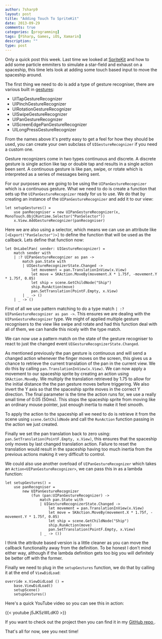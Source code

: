 ```yaml
---
author: 7sharp9
layout: post
title: "Adding Touch To SpriteKit"
date: 2013-09-29
comments: true
categories: [programming]
tags: [FSharp, Games, iOS, Xamarin]
description: ""
type: post
---
```

Only a quick post this week.  Last time we looked at [SpriteKit][3] and how to add some particle emmiters to simulate a star-field and exhaust on a spaceship, this time lets look at adding some touch based input to move the spaceship around.  <!-- more -->

The first thing we need to do is add a type of gesture recogniser, there are various built in [gestures][1]: 

   * UITapGestureRecognizer
   * UIPinchGestureRecognizer
   * UIRotationGestureRecognizer
   * UISwipeGestureRecognizer
   * UIPanGestureRecognizer
   * UIScreenEdgePanGestureRecognizer
   * UILongPressGestureRecognizer

From the names above it's pretty easy to get a feel for how they should be used, you can create your own subclass of `UIGestureRecognizer` if you need a custom one.  

Gesture recognizers come in two types continuous and discrete.  A discrete gesture is single action like tap or double tap and results in a single action been sent.  A continuous gesture is like pan, swipe, or rotate which is interpreted as a series of messages being sent.    

For our purposes we are going to be using the `UIPanGestureRecognizer` which is a continuous gesture.  What we need to do is create a function that sets up the `UIPanGestureRecognizer` ready for us to use.  We do that by creating an instance of the `UIPanGestureRecognizer` and add it to our view:  

```
let setupGestures() =
    use panRecogniser = new UIPanGestureRecognizer(x, MonoTouch.ObjCRuntime.Selector("PanSelector"))
    x.View.AddGestureRecognizer(panRecogniser)
``` 

Here we are also using a selector, which means we can use an attribute like `[<Export("PanSelector")>]` to define the function that will be used as the callback.  Lets define that function now:  

```
let OnLabelPan( sender: UIGestureRecognizer) =
    match sender with
    | :? UIPanGestureRecognizer as pan ->
        match pan.State with
        | UIGestureRecognizerState.Changed ->
            let movement = pan.TranslationInView(x.View)
            let move = SKAction.MoveBy(movement.X * 1.75f, -movement.Y * 1.75f, 0.05)
            let ship = scene.GetChildNode("Ship")
            ship.RunAction(move)
            pan.SetTranslation(PointF.Empty, x.View)
        | _ -> ()
    | _ -> ()
``` 

First of all we use pattern matching to do a type match `| :? UIPanGestureRecognizer as pan ->`.  This ensures we are dealing with the `UIPanGestureRecognizer` type.  We might of applied multiple gesture recognisers to the view like swipe and rotate and had this function deal with all of them, we can handle this nicely with the type match.  

We can now use a pattern match on the state of the gesture recogniser to react to just the changed event `UIGestureRecognizerState.Changed`.  

As mentioned previously the pan gesture is continuous and will send a changed action whenever the finger moves on the screen, this gives us a chance to retrieve the current translation of the pan in the current view.  We do this by calling `pan.TranslationInView(x.View)`.  We can now apply a movement to our spaceship sprite by creating an action using `SKAction.MoveBy`.   We multiply the translation retrieved by 1.75 to allow for the initial distance the the pan gesture moves before triggering.  We also invert the Y axis so that the spaceship sprite moves in the correct Y direction.  The final parameter is the time the action runs for, we use a really small time of 0.05 (50ms).  This stops the spaceship sprite from moving like an ordinary mouse pointer, just enough inertia to make it feel smooth.  

To apply the action to the spaceship all we need to do is retrieve it from the scene using `scene.GetChildNode` and call the `RunAction` function passing in the action we just created.  

Finally we set the pan translation back to zero using: `pan.SetTranslation(PointF.Empty, x.View)`, this ensures that the spaceship only moves by last changed translation action.  Failure to reset the translation would result in the spaceship having too much inertia from the previous actions making it very difficult to control.  

We could also use another overload of `UIPanGestureRecognizer` which takes an `Action<UIPanGestureRecognizer>`, we can pass this in as a lambda function:    

```
let setupGestures() =
    use panRecogniser = 
        new UIPanGestureRecognizer
            (fun (pan:UIPanGestureRecognizer) -> 
                match pan.State with
                | UIGestureRecognizerState.Changed ->
                    let movement = pan.TranslationInView(x.View)
                    let move = SKAction.MoveBy(movement.X * 1.75f, -movement.Y * 1.75f, 0.05)
                    let ship = scene.GetChildNode("Ship")
                    ship.RunAction(move)
                    pan.SetTranslation(PointF.Empty, x.View)
                | _ -> ())
``` 

I think the attribute based version is a little cleaner as you can move the callback functionality away from the definition.  To be honest I don't mind either way, although if the lambda definition gets too big you will definitely be better off with the former.  

Finally we need to plug in the `setupGestures` function, we do that by calling it at the end of `ViewDidLoad`:  

```
override x.ViewDidLoad () =
    base.ViewDidLoad()
    setupScene()
    setupGestures()
```

Here's a quick YouTube video so you can see this in action:   

{{< youtube j5JK5zWLdK0 >}}

If you want to check out the project then you can find it in my [GitHub repo ][2].

That's all for now, see you next time!

[1]: https://developer.apple.com/library/ios/documentation/uikit/reference/UIGestureRecognizer_Class/Reference/Reference.html#//apple_ref/occ/cl/UIGestureRecognizer
[2]: https://github.com/7sharp9/SpriteKit-Fsharp-Samples
[3]: https://developer.apple.com/library/ios/documentation/GraphicsAnimation/Conceptual/SpriteKit_PG/Introduction/Introduction.html